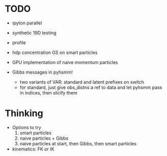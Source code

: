 # TODO #
* ipyton parallel
* synthetic 19D testing
* profile
* hdp concentration GS on smart particles

* GPU implementation of naive momentum particles

* Gibbs messages in pyhsmm!
    - two variants of VAR: standard and latent prefixes on switch
    - for standard, just give obs_distns a ref to data and let pyhsmm pass in
      indices, then slicify them

# Thinking #
* Options to try
    1. smart particles
    2. naive particles + Gibbs
    3. naive particles at start, then Gibbs, then smart particles
* kinematics: FK or IK

